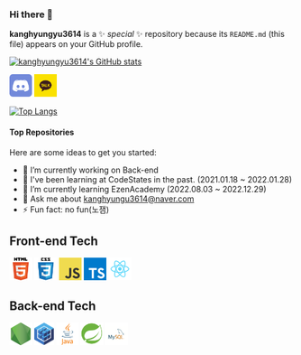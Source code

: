 ### Hi there 👋 
**kanghyungyu3614** is a ✨ _special_ ✨ repository because its `README.md` (this file) appears on your GitHub profile.

[![kanghyungyu3614's GitHub stats](https://github-readme-stats.vercel.app/api?username=kanghyungyu3614&count_private=true&show_icons=true&theme=radical)](https://github.com/kanghyungyu3614) 
 
<div display:flex>
<img src="https://github.com/kanghyungyu3614/kanghyungyu3614/blob/main/img%ED%8F%B4%EB%8D%94/discord.png" width="40x" height="40px">
<img src="https://github.com/kanghyungyu3614/kanghyungyu3614/blob/main/img%ED%8F%B4%EB%8D%94/kakao.png" href="https://discord.gg/47cdDTqs" width="40x" height="40px">
</div>

[![Top Langs](https://github-readme-stats.vercel.app/api/top-langs/?username=kanghyungyu3614&layout=compact)](https://github.com/kanghyungyu3614)

#### Top Repositories

Here are some ideas to get you started:

- 🔭 I’m currently working on Back-end
- 🌱 I've been learning at CodeStates in the past. (2021.01.18 ~ 2022.01.28)
- 🌱 I’m currently learning EzenAcademy (2022.08.03 ~ 2022.12.29)
- 💬 Ask me about kanghyungu3614@naver.com
- ⚡ Fun fact: no fun(노잼)

## Front-end Tech
<code><img height="40" alt="HTML" src="https://raw.githubusercontent.com/github/explore/5c058a388828bb5fde0bcafd4bc867b5bb3f26f3/topics/html/html.png"></code>
<code><img height="40" alt="CSS" src="https://raw.githubusercontent.com/github/explore/80688e429a7d4ef2fca1e82350fe8e3517d3494d/topics/css/css.png"></code>
<code><img height="40" alt="javascript" src="https://raw.githubusercontent.com/github/explore/80688e429a7d4ef2fca1e82350fe8e3517d3494d/topics/javascript/javascript.png"></code>
<code><img height="40" alt="typescript" src="https://raw.githubusercontent.com/github/explore/80688e429a7d4ef2fca1e82350fe8e3517d3494d/topics/typescript/typescript.png"></code>
<code><img height="40" alt="react" src="https://raw.githubusercontent.com/github/explore/80688e429a7d4ef2fca1e82350fe8e3517d3494d/topics/react/react.png"></code>


## Back-end Tech
<code><img height="40" alt="nodejs" src="https://raw.githubusercontent.com/github/explore/80688e429a7d4ef2fca1e82350fe8e3517d3494d/topics/nodejs/nodejs.png"></code>
<code><img height="40" alt="sequelize" src="https://github.com/sequelize/sequelize/blob/main/logo.svg"></code>
<code><img height="40" alt="java" src="https://raw.githubusercontent.com/github/explore/80688e429a7d4ef2fca1e82350fe8e3517d3494d/topics/java/java.png"></code>
<code><img height="40" alt="spring" src="https://raw.githubusercontent.com/github/explore/8ab0be27a8c97992e4930e630e2d68ba8d819183/topics/spring/spring.png"></code>
<code><img height="40" alt="Mysql" src="https://raw.githubusercontent.com/github/explore/80688e429a7d4ef2fca1e82350fe8e3517d3494d/topics/mysql/mysql.png"></code>
